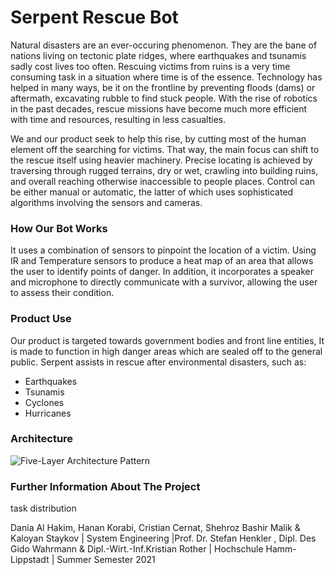 
# Serpent Rescue Bot


Natural disasters are an ever-occuring phenomenon. They are the bane of nations living on tectonic plate ridges, where earthquakes and tsunamis sadly cost lives too often. Rescuing victims from ruins is a very time consuming task in a situation where time is of the essence. Technology has helped in many ways, be it on the frontline by preventing floods (dams) or aftermath, excavating rubble to find stuck people. With the rise of robotics in the past decades, rescue missions have become much more efficient with time and resources, resulting in less casualties.

We and our product seek to help this rise, by cutting most of the human element off the searching for victims. That way, the main focus can shift to the rescue itself using heavier machinery. Precise locating is achieved by traversing through rugged terrains, dry or wet, crawling into building ruins, and overall reaching otherwise inaccessible to people places. Control can be either manual or automatic, the latter of which uses sophisticated algorithms involving the sensors and cameras.

### How Our Bot Works

It uses a combination of sensors to pinpoint the location of a victim. Using IR and Temperature sensors to produce a heat map of an area that allows the user to identify points of danger. In addition, it incorporates a speaker and microphone to directly communicate with a survivor, allowing the user to assess their condition. 



### Product Use

Our product is targeted towards government bodies and front line entities, It is made to function in high danger areas which are sealed off to the general public.
Serpent assists in rescue after environmental disasters, such as:

* Earthquakes
* Tsunamis
* Cyclones
* Hurricanes



### Architecture

![Five-Layer Architecture Pattern](https://user-images.githubusercontent.com/67482490/121589194-15a3cb00-ca37-11eb-9a85-3ddc5c155211.png)


 ### Further Information About The Project

task distribution 


























 Dania Al Hakim, Hanan Korabi, Cristian Cernat, Shehroz Bashir Malik & Kaloyan Staykov | System Engineering |Prof. Dr. Stefan Henkler , Dipl. Des Gido Wahrmann & Dipl.-Wirt.-Inf.Kristian Rother | Hochschule Hamm-Lippstadt | Summer Semester 2021



